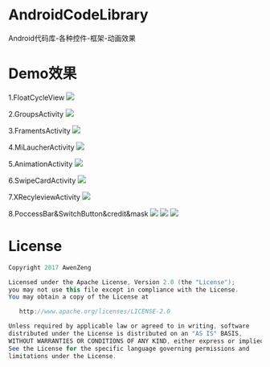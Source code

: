 # AndroidCodeLibrary
Android代码库-各种控件-框架-动画效果

# Demo效果

1.FloatCycleView
![](https://github.com/awenzeng/AndroidCodeLibrary/blob/master/resource/basecode_floatcycleview.gif)

2.GroupsActivity
![](https://github.com/awenzeng/AndroidCodeLibrary/blob/master/resource/basecode_groups.gif)

3.FramentsActivity
![](https://github.com/awenzeng/AndroidCodeLibrary/blob/master/resource/basecode_fragments.gif)

4.MiLaucherActivity
![](https://github.com/awenzeng/AndroidCodeLibrary/blob/master/resource/basecode_milaucher.gif)

5.AnimationActivity
![](https://github.com/awenzeng/AndroidCodeLibrary/blob/master/resource/basecode_animation.gif)

6.SwipeCardActivity
![](https://github.com/awenzeng/AndroidCodeLibrary/blob/master/resource/basecode_swipecard.gif)

7.XRecyleviewActivity
![](https://github.com/awenzeng/AndroidCodeLibrary/blob/master/resource/basecode_xrecycleview.gif)

8.PoccessBar&SwitchButton&credit&mask
![](https://github.com/awenzeng/AndroidCodeLibrary/blob/master/resource/basecode_credit.png)
![](https://github.com/awenzeng/AndroidCodeLibrary/blob/master/resource/basecode_switchbutton.png)
![](https://github.com/awenzeng/AndroidCodeLibrary/blob/master/resource/basecode_processbar.png)

# License
```java
Copyright 2017 AwenZeng

Licensed under the Apache License, Version 2.0 (the "License");
you may not use this file except in compliance with the License.
You may obtain a copy of the License at

   http://www.apache.org/licenses/LICENSE-2.0

Unless required by applicable law or agreed to in writing, software
distributed under the License is distributed on an "AS IS" BASIS,
WITHOUT WARRANTIES OR CONDITIONS OF ANY KIND, either express or implied.
See the License for the specific language governing permissions and
limitations under the License.
```
